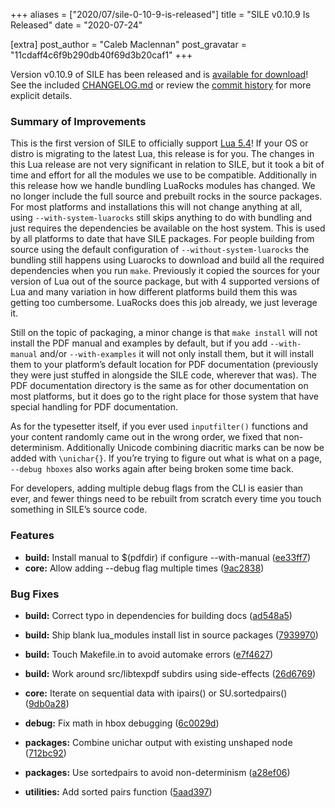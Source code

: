 +++
aliases = ["2020/07/sile-0-10-9-is-released"]
title = "SILE v0.10.9 Is Released"
date = "2020-07-24"

[extra]
post_author = "Caleb Maclennan"
post_gravatar = "11cdaff4c6f9b290db40f69d3b20caf1"
+++

Version v0.10.9 of SILE has been released and is [available for download][release]!
See the included [CHANGELOG.md][changelog] or review the [commit history][commits] for more explicit details.

### Summary of Improvements

This is the first version of SILE to officially support [Lua 5.4](https://www.lua.org/versions.html#5.4)! If your OS or distro is migrating to the latest Lua, this release is for you. The changes in this Lua release are not very significant in relation to SILE, but it took a bit of time and effort for all the modules we use to be compatible. Additionally in this release how we handle bundling LuaRocks modules has changed. We no longer include the full source and prebuilt rocks in the source packages. For most platforms and installations this will not change anything at all, using `--with-system-luarocks` still skips anything to do with bundling and just requires the dependencies be available on the host system. This is used by all platforms to date that have SILE packages. For people building from source using the default configuration of `--without-system-luarocks` the bundling still happens using Luarocks to download and build all the required dependencies when you run `make`. Previously it copied the sources for your version of Lua out of the source package, but with 4 supported versions of Lua and many variation in how different platforms build them this was getting too cumbersome. LuaRocks does this job already, we just leverage it.

Still on the topic of packaging, a minor change is that `make install` will not install the PDF manual and examples by default, but if you add `--with-manual` and/or `--with-examples` it will not only install them, but it will install them to your platform’s default location for PDF documentation (previously they were just stuffed in alongside the SILE code, wherever that was). The PDF documentation directory is the same as for other documentation on most platforms, but it does go to the right place for those system that have special handling for PDF documentation.

As for the typesetter itself, if you ever used `inputfilter()` functions and your content randomly came out in the wrong order, we fixed that non-determinism. Additionally Unicode combining diacritic marks can be now be added with `\unichar{}`. If you’re trying to figure out what is what on a page, `--debug hboxes` also works again after being broken some time back.

For developers, adding multiple debug flags from the CLI is easier than ever, and fewer things need to be rebuilt from scratch every time you touch something in SILE’s source code.


### Features

* **build:** Install manual to $(pdfdir) if configure --with-manual ([ee33ff7](https://github.com/sile-typesetter/sile/commit/ee33ff71c2d978c637c01433663ccd7baf7e8fcc))
* **core:** Allow adding --debug flag multiple times ([9ac2838](https://github.com/sile-typesetter/sile/commit/9ac28382beb226785f574f89353f7acb720fb949))


### Bug Fixes

* **build:** Correct typo in dependencies for building docs ([ad548a5](https://github.com/sile-typesetter/sile/commit/ad548a5e0c32ef5bd99f951594a9e49161aa5941))
* **build:** Ship blank lua_modules install list in source packages ([7939970](https://github.com/sile-typesetter/sile/commit/7939970397414554c45dcfe486dc736b8fb2e4fe))
* **build:** Touch Makefile.in to avoid automake errors ([e7f4627](https://github.com/sile-typesetter/sile/commit/e7f4627a8cf8e6498b7c1c22b633579644a1d72a))
* **build:** Work around src/libtexpdf subdirs using side-effects ([26d6769](https://github.com/sile-typesetter/sile/commit/26d6769a32c3985d18d314cf0281663d5545e650))
* **core:** Iterate on sequential data with ipairs() or SU.sortedpairs() ([9db0a28](https://github.com/sile-typesetter/sile/commit/9db0a28d5c64caf9d64200d359f477bd375469eb))
* **debug:** Fix math in hbox debugging ([6c0029d](https://github.com/sile-typesetter/sile/commit/6c0029df469e89ce809ff833a3fa631eee14f77e))
* **packages:** Combine unichar output with existing unshaped node ([712bc92](https://github.com/sile-typesetter/sile/commit/712bc925dfc1601111922d4bd9089ad161867020))
* **packages:** Use sortedpairs to avoid non-determinism ([a28ef06](https://github.com/sile-typesetter/sile/commit/a28ef06b2aa1265018078e258280fc2f9a7dc348))
* **utilities:** Add sorted pairs function ([5aad397](https://github.com/sile-typesetter/sile/commit/5aad3975cc92b2641337bd65e2919ee198fe8669))


  [release]: https://github.com/sile-typesetter/sile/releases/tag/v0.10.9
  [changelog]: https://github.com/sile-typesetter/sile/blob/master/CHANGELOG.md
  [commits]: https://github.com/sile-typesetter/sile/compare/v0.10.8...v0.10.9
  [wiki]: https://github.com/sile-typesetter/sile/wiki
